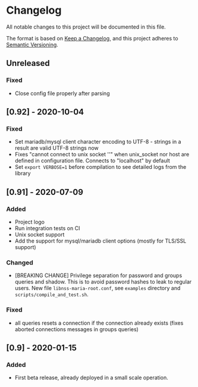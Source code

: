 # Changelog
All notable changes to this project will be documented in this file.

The format is based on [Keep a Changelog](https://keepachangelog.com/en/1.0.0/),
and this project adheres to [Semantic Versioning](https://semver.org/spec/v2.0.0.html).

## Unreleased
### Fixed
- Close config file properly after parsing

## [0.92] - 2020-10-04
### Fixed
- Set mariadb/mysql client character encoding to UTF-8 - strings in a result are valid UTF-8 strings now
- Fixes "cannot connect to unix socket ''" when unix_socket nor host are defined in configuration file. Connects to "localhost" by default
- Set `export VERBOSE=1` before compilation to see detailed logs from the library

## [0.91] - 2020-07-09
### Added
- Project logo
- Run integration tests on CI
- Unix socket support
- Add the support for mysql/mariadb client options (mostly for TLS/SSL support)

### Changed
- [BREAKING CHANGE] Privilege separation for password and groups queries and shadow. This is to avoid password hashes to leak to regular users. New file `libnss-maria-root.conf`, see `examples` directory and `scripts/compile_and_test.sh`.

### Fixed
- all queries resets a connection if the connection already exists (fixes aborted connections messages in groups queries)

## [0.9] - 2020-01-15
### Added
- First beta release, already deployed in a small scale operation.

